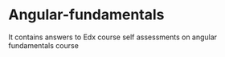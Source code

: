 # Angular-fundamentals
It contains answers to Edx course self assessments on angular fundamentals course
